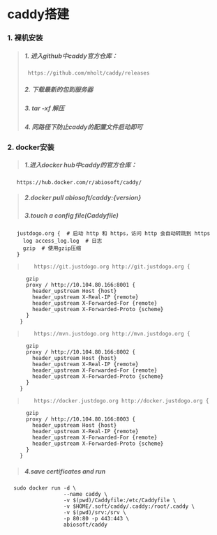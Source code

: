 # caddy搭建
### 1. 裸机安装
>  ##### 1. 进入github中caddy官方仓库：  
>      https://github.com/mholt/caddy/releases    
>  ##### 2. 下载最新的包到服务器   
>  ##### 3. tar -xf 解压   
>  ##### 4. 同路径下防止caddy的配置文件启动即可    

### 2. docker安装   
>  ##### 1.进入docker hub中caddy的官方仓库：
       https://hub.docker.com/r/abiosoft/caddy/   
>  ##### 2.docker pull abiosoft/caddy:{version}
>  ##### 3.touch a config file(Caddyfile)
       justdogo.org {  # 启动 http 和 https，访问 http 会自动转跳到 https
         log access_log.log  # 日志
         gzip  # 使用gzip压缩
       }

 >        https://git.justdogo.org http://git.justdogo.org {
          gzip
          proxy / http://10.104.80.166:8001 {
            header_upstream Host {host}
            header_upstream X-Real-IP {remote}
            header_upstream X-Forwarded-For {remote}
            header_upstream X-Forwarded-Proto {scheme}
          }
        }

>        https://mvn.justdogo.org http://mvn.justdogo.org {
          gzip
          proxy / http://10.104.80.166:8002 {
            header_upstream Host {host}
            header_upstream X-Real-IP {remote}
            header_upstream X-Forwarded-For {remote}
            header_upstream X-Forwarded-Proto {scheme}
          }
        }

>        https://docker.justdogo.org http://docker.justdogo.org {
          gzip
          proxy / http://10.104.80.166:8003 {
            header_upstream Host {host}
            header_upstream X-Real-IP {remote}
            header_upstream X-Forwarded-For {remote}
            header_upstream X-Forwarded-Proto {scheme}
          }
        }

>  ##### 4.save certificates and run
      sudo docker run -d \
                      --name caddy \
                      -v $(pwd)/Caddyfile:/etc/Caddyfile \
                      -v $HOME/.soft/caddy/.caddy:/root/.caddy \
                      -v $(pwd)/srv:/srv \
                      -p 80:80 -p 443:443 \
                      abiosoft/caddy
